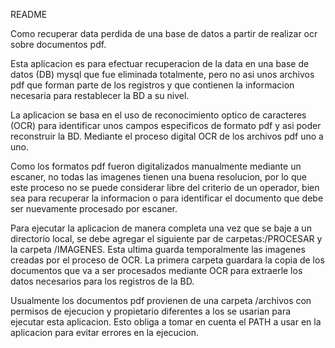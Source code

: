 README

Como recuperar data perdida de una base de datos a partir de realizar ocr sobre documentos pdf.

Esta aplicacion es para efectuar recuperacion de la data en una base de datos (DB) mysql que fue eliminada totalmente, pero no asi unos archivos pdf que forman parte de los registros y que contienen la informacion necesaria para restablecer la BD a su nivel.

La aplicacion se basa en el uso de reconocimiento optico de caracteres (OCR) para identificar unos campos especificos de formato pdf y asi poder reconstruir la BD. Mediante el proceso digital OCR de los archivos pdf uno a uno. 

Como los formatos pdf fueron digitalizados manualmente mediante un escaner, no todas las imagenes tienen una buena resolucion, por lo que este proceso no se puede considerar libre del criterio de un operador, bien sea para recuperar la informacion o para identificar el documento que debe ser nuevamente procesado por escaner.

Para ejecutar la aplicacion de manera completa una vez que se baje a un directorio local, se debe agregar el siguiente par de carpetas:/PROCESAR y la carpeta /IMAGENES. Esta ultima guarda temporalmente las imagenes creadas por el proceso de OCR. La primera carpeta guardara la copia de los documentos que va a ser procesados mediante OCR para extraerle los datos necesarios para los registros de la BD.

Usualmente los documentos pdf provienen de una carpeta /archivos con permisos de ejecucion y propietario diferentes a los se usarian para ejecutar esta aplicacion. Esto obliga a tomar en cuenta el PATH a usar en la aplicacion para evitar errores en la ejecucion.
